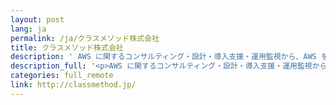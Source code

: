 ```yaml
---
layout: post
lang: ja
permalink: /ja/クラスメソッド株式会社
title: クラスメソッド株式会社
description: ' AWS に関するコンサルティング・設計・導入支援・運用監視から、AWS を使ったビッグデータ基盤構築・モバイルアプリ開発・IoT ソリューション提供を展開する会社。Developers.io の運営 '
description_full: '<p>AWS に関するコンサルティング・設計・導入支援・運用監視から、AWS を使ったビッグデータ基盤構築・モバイルアプリ開発・IoT ソリューション提供を展開する会社。<a href="http://dev.classmethod.jp/">Developers.io</a> の運営</p>'
categories: full_remote
link: http://classmethod.jp/
---
```

